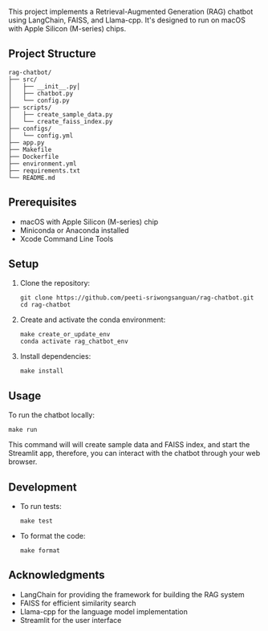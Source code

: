 This project implements a Retrieval-Augmented Generation (RAG) chatbot using LangChain, FAISS, and Llama-cpp. It's designed to run on macOS with Apple Silicon (M-series) chips.

## Project Structure

```
rag-chatbot/
├── src/
│   ├── __init__.py│ 
│   ├── chatbot.py
│   └── config.py
├── scripts/
│   ├── create_sample_data.py
│   └── create_faiss_index.py
├── configs/
│   └── config.yml
├── app.py
├── Makefile
├── Dockerfile
├── environment.yml
├── requirements.txt
└── README.md
```

## Prerequisites

- macOS with Apple Silicon (M-series) chip
- Miniconda or Anaconda installed
- Xcode Command Line Tools

## Setup

1. Clone the repository:
   ```
   git clone https://github.com/peeti-sriwongsanguan/rag-chatbot.git
   cd rag-chatbot
   ```

2. Create and activate the conda environment:
   ```
   make create_or_update_env
   conda activate rag_chatbot_env
   ```

3. Install dependencies:
   ```
   make install
   ```

## Usage

To run the chatbot locally:

```
make run
```

This command will will create sample data and FAISS index, and start the Streamlit app, therefore, you can interact with the chatbot through your web browser.

## Development

- To run tests:
  ```
  make test
  ```

- To format the code:
  ```
  make format
  ```


## Acknowledgments

- LangChain for providing the framework for building the RAG system
- FAISS for efficient similarity search
- Llama-cpp for the language model implementation
- Streamlit for the user interface